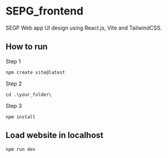 # SEPG_frontend
SEGP Web app UI design using React.js, Vite and TailwindCSS.

## How to run
Step 1
```
npm create vite@latest
```
Step 2 
```
cd .\your_folder\
```
Step 3
```
npm install
```

## Load website in localhost
```
npm run dev
```
